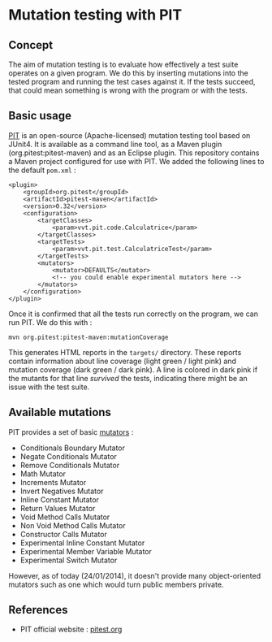 Mutation testing with PIT
=========================

Concept
-------

The aim of mutation testing is to evaluate how effectively a test suite
operates on a given program. We do this by inserting mutations into
the tested program and running the test cases against it. If the tests succeed,
that could mean something is wrong with the program or with the tests.

Basic usage
-----------

[PIT](http://pitest.org/) is an open-source (Apache-licensed) mutation testing tool based on JUnit4.
It is available as a command line tool, as a Maven plugin (org.pitest:pitest-maven)
and as an Eclipse plugin. This repository contains a Maven project configured
for use with PIT. We added the following lines to the default `pom.xml` :

    <plugin>
        <groupId>org.pitest</groupId>
        <artifactId>pitest-maven</artifactId>
        <version>0.32</version>
        <configuration>
            <targetClasses>
                <param>vvt.pit.code.Calculatrice</param>
            </targetClasses>
            <targetTests>
                <param>vvt.pit.test.CalculatriceTest</param>
            </targetTests>
            <mutators>
                <mutator>DEFAULTS</mutator>
                <!-- you could enable experimental mutators here -->
            </mutators>
        </configuration>
    </plugin>

Once it is confirmed that all the tests run correctly on the program, we can run
PIT. We do this with :

    mvn org.pitest:pitest-maven:mutationCoverage 

This generates HTML reports in the `targets/` directory. These reports contain
information about line coverage (light green / light pink) and mutation coverage
(dark green / dark pink). A line is colored in dark pink if the mutants
for that line *survived* the tests, indicating there might be an issue with the
test suite. 

Available mutations
-------------------

PIT provides a set of basic [mutators](http://pitest.org/quickstart/mutators/) :

* Conditionals Boundary Mutator
* Negate Conditionals Mutator
* Remove Conditionals Mutator
* Math Mutator
* Increments Mutator
* Invert Negatives Mutator
* Inline Constant Mutator
* Return Values Mutator
* Void Method Calls Mutator
* Non Void Method Calls Mutator
* Constructor Calls Mutator
* Experimental Inline Constant Mutator
* Experimental Member Variable Mutator
* Experimental Switch Mutator

However, as of today (24/01/2014), it doesn't provide many object-oriented mutators
such as one which would turn public members private.

References
----------

* PIT official website : [pitest.org](http://pitest.org/)
